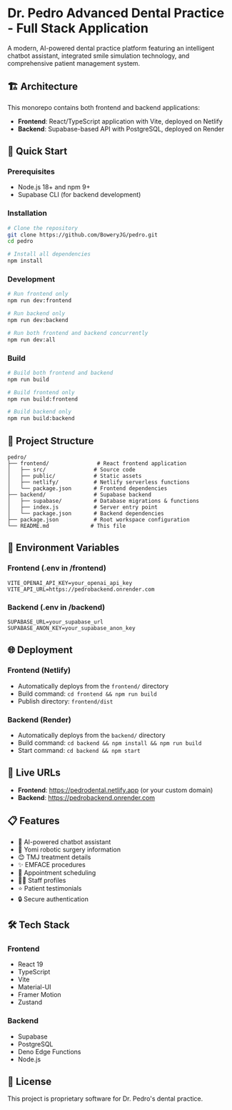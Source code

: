 # Dr. Pedro Advanced Dental Practice - Full Stack Application

A modern, AI-powered dental practice platform featuring an intelligent chatbot assistant, integrated smile simulation technology, and comprehensive patient management system.

## 🏗️ Architecture

This monorepo contains both frontend and backend applications:

- **Frontend**: React/TypeScript application with Vite, deployed on Netlify
- **Backend**: Supabase-based API with PostgreSQL, deployed on Render

## 🚀 Quick Start

### Prerequisites
- Node.js 18+ and npm 9+
- Supabase CLI (for backend development)

### Installation

```bash
# Clone the repository
git clone https://github.com/BoweryJG/pedro.git
cd pedro

# Install all dependencies
npm install
```

### Development

```bash
# Run frontend only
npm run dev:frontend

# Run backend only
npm run dev:backend

# Run both frontend and backend concurrently
npm run dev:all
```

### Build

```bash
# Build both frontend and backend
npm run build

# Build frontend only
npm run build:frontend

# Build backend only
npm run build:backend
```

## 📁 Project Structure

```
pedro/
├── frontend/               # React frontend application
│   ├── src/               # Source code
│   ├── public/            # Static assets
│   ├── netlify/           # Netlify serverless functions
│   └── package.json       # Frontend dependencies
├── backend/               # Supabase backend
│   ├── supabase/          # Database migrations & functions
│   ├── index.js           # Server entry point
│   └── package.json       # Backend dependencies
├── package.json           # Root workspace configuration
└── README.md             # This file
```

## 🔧 Environment Variables

### Frontend (.env in /frontend)
```
VITE_OPENAI_API_KEY=your_openai_api_key
VITE_API_URL=https://pedrobackend.onrender.com
```

### Backend (.env in /backend)
```
SUPABASE_URL=your_supabase_url
SUPABASE_ANON_KEY=your_supabase_anon_key
```

## 🌐 Deployment

### Frontend (Netlify)
- Automatically deploys from the `frontend/` directory
- Build command: `cd frontend && npm run build`
- Publish directory: `frontend/dist`

### Backend (Render)
- Automatically deploys from the `backend/` directory
- Build command: `cd backend && npm install && npm run build`
- Start command: `cd backend && npm start`

## 🔗 Live URLs

- **Frontend**: https://pedrodental.netlify.app (or your custom domain)
- **Backend**: https://pedrobackend.onrender.com

## 📋 Features

- 🤖 AI-powered chatbot assistant
- 🦷 Yomi robotic surgery information
- 😊 TMJ treatment details
- ✨ EMFACE procedures
- 📅 Appointment scheduling
- 👨‍⚕️ Staff profiles
- ⭐ Patient testimonials
- 🔒 Secure authentication

## 🛠️ Tech Stack

### Frontend
- React 19
- TypeScript
- Vite
- Material-UI
- Framer Motion
- Zustand

### Backend
- Supabase
- PostgreSQL
- Deno Edge Functions
- Node.js

## 📄 License

This project is proprietary software for Dr. Pedro's dental practice.
